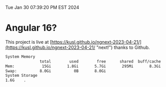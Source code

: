Tue Jan 30 07:39:20 PM EST 2024

# Angular 16?


This project is live at [https://kusl.github.io/ngnext-2023-04-21/](https://kusl.github.io/ngnext-2023-04-21/ "next!") thanks to Github.

```bash
System Memory
               total        used        free      shared  buff/cache   available
Mem:            15Gi       1.8Gi       5.7Gi       295Mi       8.3Gi        13Gi
Swap:          8.0Gi          0B       8.0Gi
System Storage
1.6G	.
```
